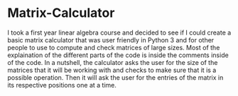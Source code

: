 # Matrix-Calculator

I took a first year linear algebra course and decided to see if I could create a basic matrix calculator that was user friendly in Python 3 and for other people to use to compute and check matrices of large sizes. Most of the explaination of the different parts of the code is inside the comments inside of the code. In a nutshell, the calculator asks the user for the size of the matrices that it will be working with and checks to make sure that it is a possible operation. Then it will ask the user for the entries of the matrix in its respective positions one at a time. 
